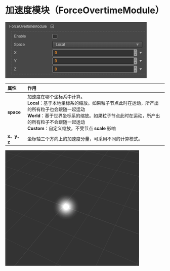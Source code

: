 # 加速度模块（ForceOvertimeModule）

![](particle-system/force_module.png)

属性| 作用
:---|:---
**space** | 加速度在哪个坐标系中计算。<br>**Local**：基于本地坐标系的缩放。如果粒子节点此时在运动，所产出的所有粒子也会跟随一起运动<br>**World**：基于世界坐标系的缩放。如果粒子节点此时在运动，所产出的所有粒子不会跟随一起运动<br>**Custom**：自定义缩放，不受节点 **scale** 影响
**x、y、z** | 坐标轴三个方向上的加速度分量，可采用不同的计算模式。

![](particle-system/force_overtime.gif)
